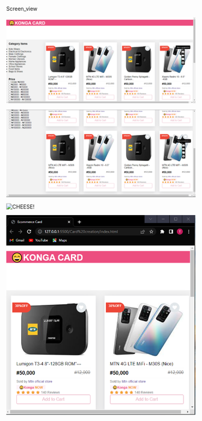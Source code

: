 Screen_view

![CHEESE!](image1/card1_desktop.png)

![CHEESE!](image1/card2_desktop.png)

![CHEESE!](image1/card2_1024px.png)

![CHEESE!](image1/card2_768px.png)
